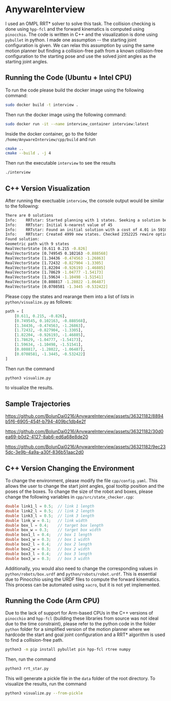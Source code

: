 # AnywareInterview

I used an OMPL RRT* solver to solve this task. The collision checking is done using `hpp-fcl` and the forward kinematics is computed using `pinocchio`. The code is written in C++ and the visualization is done using `pybullet` in python. I made one assumption -- the starting joint configuration is given. We can relax this assumption by using the same motion planner but finding a collision-free path from a known collision-free configuration to the starting pose and use the solved joint angles as the starting joint angles.

## Running the Code (Ubuntu + Intel CPU)

To run the code please build the docker image using the following command:

```bash
sudo docker build -t interview .
```

Then run the docker image using the following command:

```bash
sudo docker run -it --name interview_container interview:latest
```

Inside the docker container, go to the folder `/home/AnywareInterview/cpp/build` and run

```bash
cmake ..
cmake --build . -j 4
```

Then run the executable `interview` to see the results

```bash
./interview
```

## C++ Version Visualization

After running the exectuable `interview`, the console output would be similar to the following:

```bash
There are 0 solutions
Info:    RRTstar: Started planning with 1 states. Seeking a solution better than 0.00000.
Info:    RRTstar: Initial k-nearest value of 45
Info:    RRTstar: Found an initial solution with a cost of 4.01 in 5910 iterations (4699 vertices in the graph)
Info:    RRTstar: Created 4999 new states. Checked 2352225 rewire options. 1 goal states in tree. Final solution cost 4.002
Found solution:
Geometric path with 9 states
RealVectorState [0.611 0.215 -0.826]
RealVectorState [0.749545 0.102163 -0.888568]
RealVectorState [1.34436 -0.474563 -1.26863]
RealVectorState [1.72432 -0.827904 -1.3305]
RealVectorState [1.82204 -0.926193 -1.46885]
RealVectorState [1.78629 -1.04777 -1.54173]
RealVectorState [1.59634 -1.10498 -1.51541]
RealVectorState [0.808817 -1.28022 -1.06487]
RealVectorState [0.0708581 -1.3445 -0.532422]
```

Please copy the states and rearange them into a list of lists in `python/visualize.py` as follows:

```python
path = [
    [0.611, 0.215, -0.826],
    [0.749545, 0.102163, -0.888568],
    [1.34436, -0.474563, -1.26863],
    [1.72432, -0.827904, -1.3305],
    [1.82204, -0.926193, -1.46885],
    [1.78629, -1.04777, -1.54173],
    [1.59634, -1.10498, -1.51541],
    [0.808817, -1.28022, -1.06487],
    [0.0708581, -1.3445, -0.532422]
]
```

Then run the command

```bash
python3 visualize.py
```

to visualize the results.

## Sample Trajectories

https://github.com/BolunDai0216/AnywareInterview/assets/36321182/8894b5f6-6905-454f-b794-409bc1db4e2f

https://github.com/BolunDai0216/AnywareInterview/assets/36321182/30d0ea69-b0d2-4127-8ab6-ed6a68e8de20

https://github.com/BolunDai0216/AnywareInterview/assets/36321182/9ec235dc-3e9b-4a9a-a30f-836b51aac2d0

## C++ Version Changing the Environment

To change the environment, please modify the file `cpp/config.yaml`. This allows the user to change the start joint angles, goal tooltip position and the poses of the boxes. To change the size of the robot and boxes, please change the following variables in `cpp/src/state_checker.cpp`:

```cpp
double link1_l = 0.5;  // link 1 length
double link2_l = 0.5;  // link 2 length
double link3_l = 0.5;  // link 3 length
double link_w = 0.1;   // link width
double box_l = 0.4;    // target box length
double box_w = 0.3;    // target box width
double box1_l = 0.4;   // box 1 length
double box1_w = 0.3;   // box 1 width
double box2_l = 0.4;   // box 2 length
double box2_w = 0.3;   // box 2 width
double box3_l = 0.4;   // box 3 length
double box3_w = 0.3;   // box 3 width
```

Additionally, you would also need to change the corresponding values in `python/robots/box.urdf` and `python/robots/robot.urdf`. This is essential due to Pinocchio using the URDF files to compute the forward kinematics. This process can be automated using `xacro`, but it is not yet implemented.

## Running the Code (Arm CPU)

Due to the lack of support for Arm-based CPUs in the C++ versions of `pinocchio` and `hpp-fcl` (building these libraries from source was not ideal due to the time constraint), please refer to the python code in the folder `python` folder for a simplified version of the motion planner where we hardcode the start and goal joint configuration and a RRT* algorithm is used to find a collision-free path.

```bash
python3 -m pip install pybullet pin hpp-fcl rtree numpy
```

Then, run the command

```bash
python3 rrt_star.py
```

This will generate a pickle file in the `data` folder of the root directory. To visualize the results, run the command

```bash
python3 visualize.py --from-pickle
```
